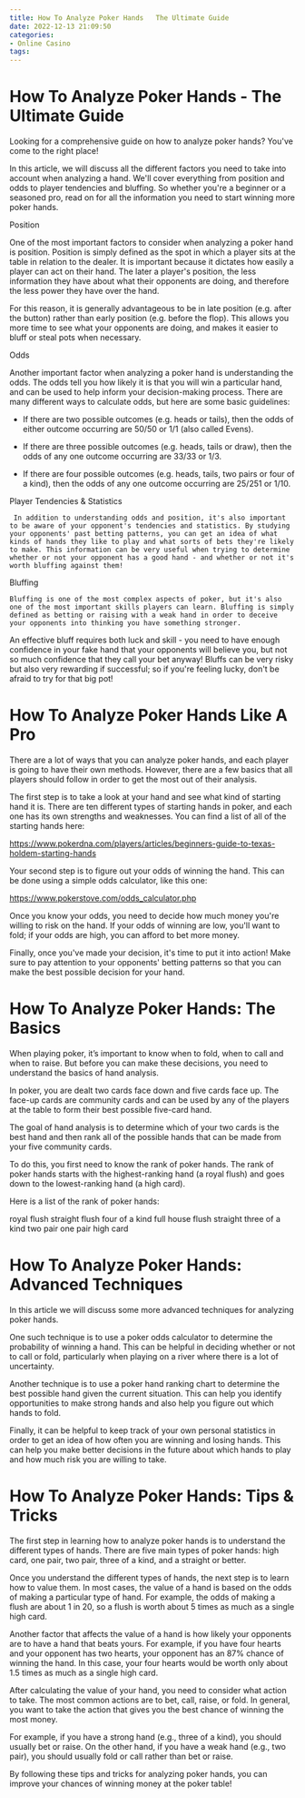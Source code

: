 ```yaml
---
title: How To Analyze Poker Hands   The Ultimate Guide 
date: 2022-12-13 21:09:50
categories:
- Online Casino
tags:
---
```



#  How To Analyze Poker Hands - The Ultimate Guide 

Looking for a comprehensive guide on how to analyze poker hands? You've come to the right place!

In this article, we will discuss all the different factors you need to take into account when analyzing a hand. We'll cover everything from position and odds to player tendencies and bluffing. So whether you're a beginner or a seasoned pro, read on for all the information you need to start winning more poker hands.

Position

One of the most important factors to consider when analyzing a poker hand is position. Position is simply defined as the spot in which a player sits at the table in relation to the dealer. It is important because it dictates how easily a player can act on their hand. The later a player's position, the less information they have about what their opponents are doing, and therefore the less power they have over the hand.

For this reason, it is generally advantageous to be in late position (e.g. after the button) rather than early position (e.g. before the flop). This allows you more time to see what your opponents are doing, and makes it easier to bluff or steal pots when necessary.

Odds

Another important factor when analyzing a poker hand is understanding the odds. The odds tell you how likely it is that you will win a particular hand, and can be used to help inform your decision-making process. There are many different ways to calculate odds, but here are some basic guidelines:

- If there are two possible outcomes (e.g. heads or tails), then the odds of either outcome occurring are 50/50 or 1/1 (also called Evens).

- If there are three possible outcomes (e.g. heads, tails or draw), then the odds of any one outcome occurring are 33/33 or 1/3.

- If there are four possible outcomes (e.g. heads, tails, two pairs or four of a kind), then the odds of any one outcome occurring are 25/251 or 1/10.

Player Tendencies & Statistics

     In addition to understanding odds and position, it's also important to be aware of your opponent's tendencies and statistics. By studying your opponents' past betting patterns, you can get an idea of what kinds of hands they like to play and what sorts of bets they're likely to make. This information can be very useful when trying to determine whether or not your opponent has a good hand - and whether or not it's worth bluffing against them!

 Bluffing

    Bluffing is one of the most complex aspects of poker, but it's also one of the most important skills players can learn. Bluffing is simply defined as betting or raising with a weak hand in order to deceive your opponents into thinking you have something stronger.
An effective bluff requires both luck and skill - you need to have enough confidence in your fake hand that your opponents will believe you, but not so much confidence that they call your bet anyway! Bluffs can be very risky but also very rewarding if successful; so if you're feeling lucky, don't be afraid to try for that big pot!

#  How To Analyze Poker Hands Like A Pro 

There are a lot of ways that you can analyze poker hands, and each player is going to have their own methods. However, there are a few basics that all players should follow in order to get the most out of their analysis.

The first step is to take a look at your hand and see what kind of starting hand it is. There are ten different types of starting hands in poker, and each one has its own strengths and weaknesses. You can find a list of all of the starting hands here:

https://www.pokerdna.com/players/articles/beginners-guide-to-texas-holdem-starting-hands

Your second step is to figure out your odds of winning the hand. This can be done using a simple odds calculator, like this one:

https://www.pokerstove.com/odds_calculator.php

Once you know your odds, you need to decide how much money you're willing to risk on the hand. If your odds of winning are low, you'll want to fold; if your odds are high, you can afford to bet more money.

Finally, once you've made your decision, it's time to put it into action! Make sure to pay attention to your opponents' betting patterns so that you can make the best possible decision for your hand.

#  How To Analyze Poker Hands: The Basics 

When playing poker, it’s important to know when to fold, when to call and when to raise. But before you can make these decisions, you need to understand the basics of hand analysis.

In poker, you are dealt two cards face down and five cards face up. The face-up cards are community cards and can be used by any of the players at the table to form their best possible five-card hand.

The goal of hand analysis is to determine which of your two cards is the best hand and then rank all of the possible hands that can be made from your five community cards.

To do this, you first need to know the rank of poker hands. The rank of poker hands starts with the highest-ranking hand (a royal flush) and goes down to the lowest-ranking hand (a high card).

Here is a list of the rank of poker hands: 

royal flush 
straight flush 
four of a kind 
full house 
flush 
straight 
three of a kind 
two pair 
one pair 
high card

#  How To Analyze Poker Hands: Advanced Techniques 

In this article we will discuss some more advanced techniques for analyzing poker hands.

One such technique is to use a poker odds calculator to determine the probability of winning a hand. This can be helpful in deciding whether or not to call or fold, particularly when playing on a river where there is a lot of uncertainty.

Another technique is to use a poker hand ranking chart to determine the best possible hand given the current situation. This can help you identify opportunities to make strong hands and also help you figure out which hands to fold.

Finally, it can be helpful to keep track of your own personal statistics in order to get an idea of how often you are winning and losing hands. This can help you make better decisions in the future about which hands to play and how much risk you are willing to take.

#  How To Analyze Poker Hands: Tips & Tricks

The first step in learning how to analyze poker hands is to understand the different types of hands.  There are five main types of poker hands: high card, one pair, two pair, three of a kind, and a straight or better.

Once you understand the different types of hands, the next step is to learn how to value them. In most cases, the value of a hand is based on the odds of making a particular type of hand. For example, the odds of making a flush are about 1 in 20, so a flush is worth about 5 times as much as a single high card.

Another factor that affects the value of a hand is how likely your opponents are to have a hand that beats yours. For example, if you have four hearts and your opponent has two hearts, your opponent has an 87% chance of winning the hand. In this case, your four hearts would be worth only about 1.5 times as much as a single high card.

After calculating the value of your hand, you need to consider what action to take. The most common actions are to bet, call, raise, or fold. In general, you want to take the action that gives you the best chance of winning the most money.

For example, if you have a strong hand (e.g., three of a kind), you should usually bet or raise. On the other hand, if you have a weak hand (e.g., two pair), you should usually fold or call rather than bet or raise.

By following these tips and tricks for analyzing poker hands, you can improve your chances of winning money at the poker table!